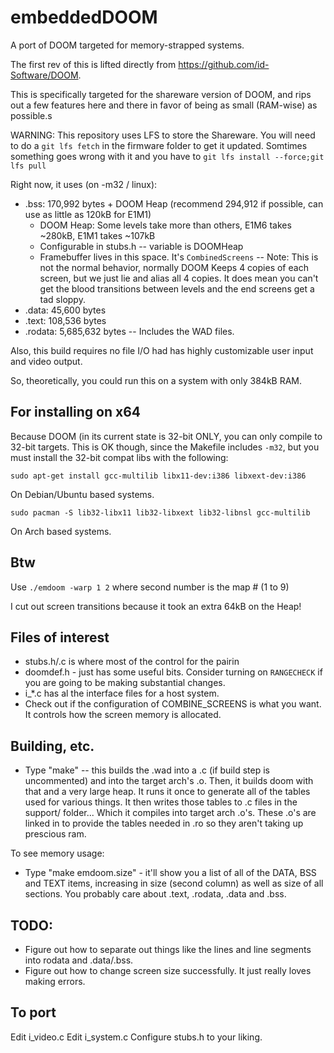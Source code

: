 # embeddedDOOM

A port of DOOM targeted for memory-strapped systems.

The first rev of this is lifted directly from https://github.com/id-Software/DOOM.

This is specifically targeted for the shareware version of DOOM, and rips out a few features here and there in favor of being as small (RAM-wise) as possible.s

WARNING: This repository uses LFS to store the Shareware.  You will need to do a ```git lfs fetch``` in the firmware folder to get it updated.  Somtimes something goes wrong with it and you have to ```git lfs install --force;git lfs pull```

Right now, it uses (on -m32 / linux): 
 * .bss: 170,992 bytes + DOOM Heap (recommend 294,912 if possible, can use as little as 120kB for E1M1)
   * DOOM Heap: Some levels take more than others, E1M6 takes ~280kB, E1M1 takes ~107kB
   * Configurable in stubs.h -- variable is DOOMHeap
   * Framebuffer lives in this space.  It's `CombinedScreens` -- Note: This is not the normal behavior, normally DOOM Keeps 4 copies of each screen, but we just lie and alias all 4 copies.  It does mean you can't get the blood transitions between levels and the end screens get a tad sloppy.
 * .data: 45,600 bytes
 * .text: 108,536 bytes
 * .rodata: 5,685,632 bytes -- Includes the WAD files.

Also, this build requires no file I/O had has highly customizable user input and video output.

So, theoretically, you could run this on a system with only 384kB RAM.

## For installing on x64

Because DOOM (in its current state is 32-bit ONLY, you can only compile to 32-bit targets.  This is OK though, since the Makefile includes `-m32`, but you must install the 32-bit compat libs with the following:

```
sudo apt-get install gcc-multilib libx11-dev:i386 libxext-dev:i386
```

On Debian/Ubuntu based systems.

```
sudo pacman -S lib32-libx11 lib32-libxext lib32-libnsl gcc-multilib
```

On Arch based systems.

## Btw

Use ```./emdoom -warp 1 2``` where second number is the map # (1 to 9)

I cut out screen transitions because it took an extra 64kB on the Heap!

## Files of interest

 * stubs.h/.c is where most of the control for the pairin
 * doomdef.h - just has some useful bits. Consider turning on `RANGECHECK` if you are going to be making substantial changes.
 * i_*.c has al the interface files for a host system.
 * Check out if the configuration of COMBINE_SCREENS is what you want.  It controls how the screen memory is allocated.


## Building, etc.

  * Type "make" -- this builds the .wad into a .c (if build step is uncommented) and into the target arch's .o.  Then, it builds doom with that and a very large heap.  It runs it once to generate all of the tables used for various things.  It then writes those tables to .c files in the support/ folder... Which it compiles into target arch .o's.  These .o's are linked in to provide the tables needed in .ro so they aren't taking up prescious ram.

To see memory usage:

 * Type "make emdoom.size" - it'll show you a list of all of the DATA, BSS and TEXT items, increasing in size (second column) as well as size of all sections.  You probably care about .text, .rodata, .data and .bss.

## TODO:

 * Figure out how to separate out things like the lines and line segments into rodata and .data/.bss.
 * Figure out how to change screen size successfully.  It just really loves making errors.

## To port

Edit i_video.c
Edit i_system.c
Configure stubs.h to your liking.
